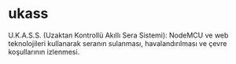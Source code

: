 # ukass
U.K.A.S.S. (Uzaktan Kontrollü Akıllı Sera Sistemi): NodeMCU ve web teknolojileri kullanarak seranın sulanması, havalandırılması ve çevre koşullarının izlenmesi.
